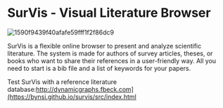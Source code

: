 # SurVis - Visual Literature Browser
![1590f9439f40afafe59fff1f2f86dc9](https://github.com/user-attachments/assets/4de25341-67bf-47eb-9e3c-520a4683550e)



SurVis is a flexible online browser to present and analyze scientific literature. The system is made for authors of survey articles, theses, or books who want to share their references in a user-friendly way. All you need to start is a bib file and a list of keywords for your papers.

Test SurVis with a reference literature database:http://dynamicgraphs.fbeck.com](https://bynsi.github.io/survis/src/index.html

